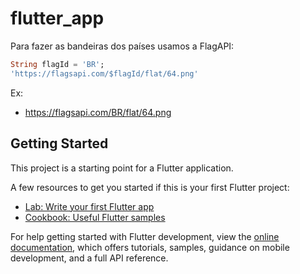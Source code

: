 # flutter_app

Para fazer as bandeiras dos países usamos a FlagAPI:
```dart
String flagId = 'BR';
'https://flagsapi.com/$flagId/flat/64.png'
```
Ex: 
* https://flagsapi.com/BR/flat/64.png

## Getting Started

This project is a starting point for a Flutter application.

A few resources to get you started if this is your first Flutter project:

- [Lab: Write your first Flutter app](https://docs.flutter.dev/get-started/codelab)
- [Cookbook: Useful Flutter samples](https://docs.flutter.dev/cookbook)

For help getting started with Flutter development, view the
[online documentation](https://docs.flutter.dev/), which offers tutorials,
samples, guidance on mobile development, and a full API reference.
